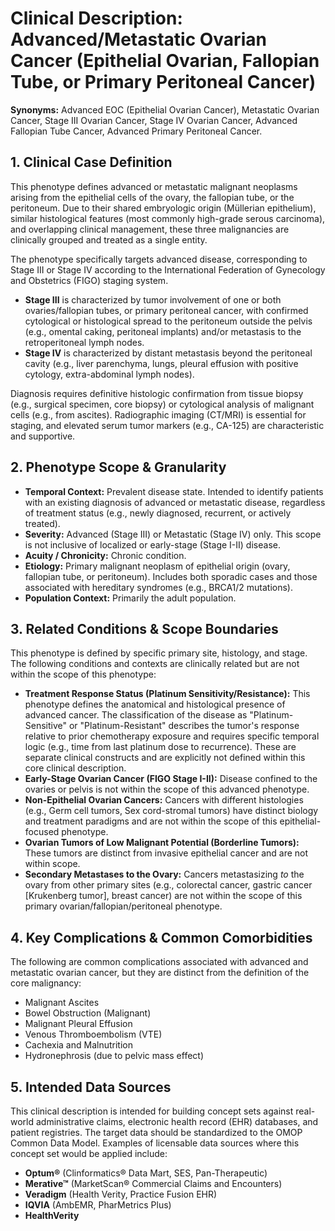 # Clinical Description: Advanced/Metastatic Ovarian Cancer (Epithelial Ovarian, Fallopian Tube, or Primary Peritoneal Cancer)

**Synonyms:** Advanced EOC (Epithelial Ovarian Cancer), Metastatic Ovarian Cancer, Stage III Ovarian Cancer, Stage IV Ovarian Cancer, Advanced Fallopian Tube Cancer, Advanced Primary Peritoneal Cancer.

## 1\. Clinical Case Definition

This phenotype defines advanced or metastatic malignant neoplasms arising from the epithelial cells of the ovary, the fallopian tube, or the peritoneum. Due to their shared embryologic origin (Müllerian epithelium), similar histological features (most commonly high-grade serous carcinoma), and overlapping clinical management, these three malignancies are clinically grouped and treated as a single entity.

The phenotype specifically targets advanced disease, corresponding to Stage III or Stage IV according to the International Federation of Gynecology and Obstetrics (FIGO) staging system.

* **Stage III** is characterized by tumor involvement of one or both ovaries/fallopian tubes, or primary peritoneal cancer, with confirmed cytological or histological spread to the peritoneum outside the pelvis (e.g., omental caking, peritoneal implants) and/or metastasis to the retroperitoneal lymph nodes.  
* **Stage IV** is characterized by distant metastasis beyond the peritoneal cavity (e.g., liver parenchyma, lungs, pleural effusion with positive cytology, extra-abdominal lymph nodes).

Diagnosis requires definitive histologic confirmation from tissue biopsy (e.g., surgical specimen, core biopsy) or cytological analysis of malignant cells (e.g., from ascites). Radiographic imaging (CT/MRI) is essential for staging, and elevated serum tumor markers (e.g., CA-125) are characteristic and supportive.

## 2\. Phenotype Scope & Granularity

* **Temporal Context:** Prevalent disease state. Intended to identify patients with an existing diagnosis of advanced or metastatic disease, regardless of treatment status (e.g., newly diagnosed, recurrent, or actively treated).  
* **Severity:** Advanced (Stage III) or Metastatic (Stage IV) only. This scope is not inclusive of localized or early-stage (Stage I-II) disease.  
* **Acuity / Chronicity:** Chronic condition.  
* **Etiology:** Primary malignant neoplasm of epithelial origin (ovary, fallopian tube, or peritoneum). Includes both sporadic cases and those associated with hereditary syndromes (e.g., BRCA1/2 mutations).  
* **Population Context:** Primarily the adult population.

## 3\. Related Conditions & Scope Boundaries

This phenotype is defined by specific primary site, histology, and stage. The following conditions and contexts are clinically related but are not within the scope of this phenotype:

* **Treatment Response Status (Platinum Sensitivity/Resistance):** This phenotype defines the anatomical and histological presence of advanced cancer. The classification of the disease as "Platinum-Sensitive" or "Platinum-Resistant" describes the tumor's response relative to prior chemotherapy exposure and requires specific temporal logic (e.g., time from last platinum dose to recurrence). These are separate clinical constructs and are explicitly not defined within this core clinical description.  
* **Early-Stage Ovarian Cancer (FIGO Stage I-II):** Disease confined to the ovaries or pelvis is not within the scope of this advanced phenotype.  
* **Non-Epithelial Ovarian Cancers:** Cancers with different histologies (e.g., Germ cell tumors, Sex cord-stromal tumors) have distinct biology and treatment paradigms and are not within the scope of this epithelial-focused phenotype.  
* **Ovarian Tumors of Low Malignant Potential (Borderline Tumors):** These tumors are distinct from invasive epithelial cancer and are not within scope.  
* **Secondary Metastases to the Ovary:** Cancers metastasizing *to* the ovary from other primary sites (e.g., colorectal cancer, gastric cancer \[Krukenberg tumor\], breast cancer) are not within the scope of this primary ovarian/fallopian/peritoneal phenotype.

## 4\. Key Complications & Common Comorbidities

The following are common complications associated with advanced and metastatic ovarian cancer, but they are distinct from the definition of the core malignancy:

* Malignant Ascites  
* Bowel Obstruction (Malignant)  
* Malignant Pleural Effusion  
* Venous Thromboembolism (VTE)  
* Cachexia and Malnutrition  
* Hydronephrosis (due to pelvic mass effect)

## 5\. Intended Data Sources

This clinical description is intended for building concept sets against real-world administrative claims, electronic health record (EHR) databases, and patient registries. The target data should be standardized to the OMOP Common Data Model. Examples of licensable data sources where this concept set would be applied include:

* **Optum®** (Clinformatics® Data Mart, SES, Pan-Therapeutic)  
* **Merative™** (MarketScan® Commercial Claims and Encounters)  
* **Veradigm** (Health Verity, Practice Fusion EHR)  
* **IQVIA** (AmbEMR, PharMetrics Plus)  
* **HealthVerity**


